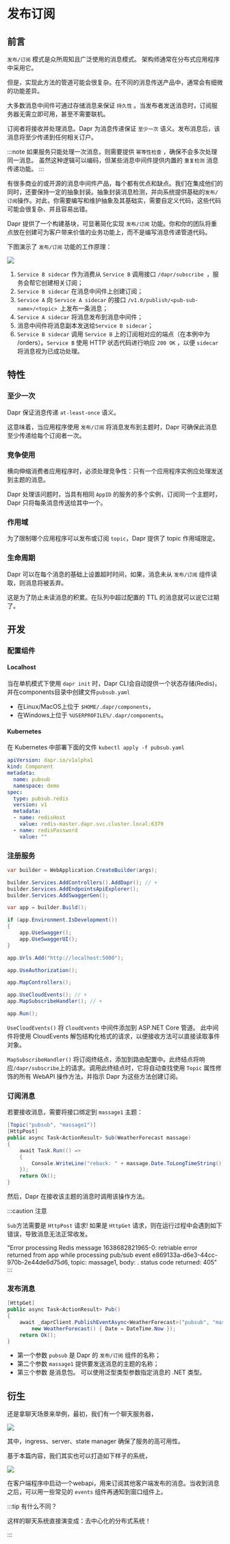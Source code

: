 # 发布订阅

## 前言

`发布/订阅` 模式是众所周知且广泛使用的消息模式。 架构师通常在分布式应用程序中采用它。 

但是，实现此方法的管道可能会很复杂。在不同的消息传送产品中，通常会有细微的功能差异。 

大多数消息中间件可通过存储消息来保证 `持久性` 。当发布者发送消息时，订阅服务器无需立即可用，甚至不需要联机。

订阅者将接收并处理消息。Dapr 为消息传递保证 `至少一次` 语义。发布消息后，该消息将至少传递到任何相关订户。

:::note
如果服务只能处理一次消息，则需要提供 `幂等性检查` ，确保不会多次处理同一消息。 虽然这种逻辑可以编码，但某些消息中间件提供内置的 `重复检测` 消息传递功能。
:::

有很多商业的或开源的消息中间件产品，每个都有优点和缺点。我们在集成他们的同时，还要保持一定的抽象封装。抽象封装消息检测，并向系统提供基础的`发布/订阅`操作。对此，你需要编写和维护抽象及其基础实，需要自定义代码，这些代码可能会很复杂、并且容易出错。

Dapr 提供了一个构建基块，可显著简化实现 `发布/订阅` 功能。你和你的团队将重点放在创建可为客户带来价值的业务功能上，而不是编写消息传递管道代码。

下图演示了 `发布/订阅` 功能的工作原理：

![](../../static/docs/pub-sub-flow.png)

1. `Service B sidecar` 作为消费从 `Service B` 调用接口 `/dapr/subscribe `，服务会帮它创建相关订阅；
2. `Service B sidecar` 在消息中间件上创建订阅；
3. `Service A` 向 `Service A sidecar` 的接口 `/v1.0/publish/<pub-sub-name>/<topic> `上发布一条消息；
4. `Service A sidecar` 将消息发布到消息中间件；
5. 消息中间件将消息副本发送给`Service B sidecar`；
6. `Service B sidecar` 调用 `Service B` 上的订阅相对应的端点（在本例中为 /orders）。`Service B` 使用 HTTP 状态代码进行响应 `200 OK` ，以便 `sidecar ` 将消息视为已成功处理。

## 特性

### 至少一次

Dapr 保证消息传递 `at-least-once` 语义。

这意味着，当应用程序使用 `发布/订阅` 将消息发布到主题时，Dapr 可确保此消息至少传递给每个订阅者一次。

### 竞争使用

横向伸缩消费者应用程序时，必须处理竞争性：只有一个应用程序实例应处理发送到主题的消息。 

Dapr 处理该问题时，当具有相同 `AppID` 的服务的多个实例，订阅同一个主题时，Dapr 只将每条消息传送给其中一个。

### 作用域

为了限制哪个应用程序可以发布或订阅 `topic`，Dapr 提供了 topic 作用域限定。

### 生命周期

Dapr 可以在每个消息的基础上设置超时时间，如果，消息未从 `发布/订阅` 组件读取，则消息将被丢弃。

这是为了防止未读消息的积累。在队列中超过配置的 TTL 的消息就可以说它过期了。

## 开发

### 配置组件

#### Localhost  

当在单机模式下使用 `dapr init` 时，Dapr CLI会自动提供一个状态存储(Redis)，并在components目录中创建文件`pubsub.yaml`

- 在Linux/MacOS上位于 `$HOME/.dapr/components`，
- 在Windows上位于 `%USERPROFILE%/.dapr/components`。

#### Kubernetes    

在 Kubernetes 中部署下面的文件  `kubectl apply -f pubsub.yaml`
```yaml title="pubsub.yaml"
apiVersion: dapr.io/v1alpha1
kind: Component
metadata:
  name: pubsub
  namespace: demo
spec:
  type: pubsub.redis
  version: v1
  metadata:
  - name: redisHost
    value: redis-master.dapr.svc.cluster.local:6379
  - name: redisPassword
    value: ""
```

### 注册服务

```C#
var builder = WebApplication.CreateBuilder(args);

builder.Services.AddControllers().AddDapr(); // +
builder.Services.AddEndpointsApiExplorer();
builder.Services.AddSwaggerGen();

var app = builder.Build();

if (app.Environment.IsDevelopment())
{
    app.UseSwagger();
    app.UseSwaggerUI();
}

app.Urls.Add("http://localhost:5000");

app.UseAuthorization();

app.MapControllers();

app.UseCloudEvents(); // +
app.MapSubscribeHandler(); // +

app.Run();
```

`UseCloudEvents()` 将 `CloudEvents` 中间件添加到 ASP.NET Core 管道。 此中间件将使用 CloudEvents 解包结构化格式的请求，以便接收方法可以直接读取事件对象。

`MapSubscribeHandler()` 将订阅终结点，添加到路由配置中。此终结点将响应`/dapr/subscribe`上的请求。调用此终结点时，它将自动查找使用 `Topic` 属性修饰的所有 WebAPI 操作方法，并指示 Dapr 为这些方法创建订阅。


### 订阅消息

若要接收消息，需要将接口绑定到 `massage1` 主题：
```cs
[Topic("pubsub", "massage1")]
[HttpPost]
public async Task<ActionResult> Sub(WeatherForecast massage)
{
    await Task.Run(() =>
    {
        Console.WriteLine("reback: " + massage.Date.ToLongTimeString());
    });
    return Ok();
}
```
然后，Dapr 在接收该主题的消息时调用该操作方法。

:::caution 注意

`Sub`方法需要是 `HttpPost` 请求!  如果是 `HttpGet` 请求，则在运行过程中会遇到如下错误，导致消息无法正常收发。

"Error processing Redis message 1638682821965-0: retriable error returned from app while processing pub/sub event e869133a-d6e3-44cc-970b-2e44de6d75d6, topic: massage1, body: . status code returned: 405"
:::

### 发布消息

```C#
[HttpGet]
public async Task<ActionResult> Pub()
{
    await _daprClient.PublishEventAsync<WeatherForecast>("pubsub", "massage1", 
        new WeatherForecast() { Date = DateTime.Now });
    return Ok();
}
```
- 第一个参数 `pubsub` 是 Dapr 的 `发布/订阅` 组件的名称；
- 第二个参数 `massage1` 提供要发送消息的主题的名称；
- 第三个参数 是消息包。 可以使用泛型类型参数指定消息的 .NET 类型。


## 衍生

还是拿聊天场景来举例，最初，我们有一个聊天服务器，

![](../../static/docs/state3.png)

其中，ingress、server、state manager 确保了服务的高可用性。

基于本篇内容，我们其实也可以打造如下样子的系统，

![](../../static/docs/pubsub.png)

在客户端程序中启动一个webapi，用来订阅其他客户端发布的消息。当收到消息之后，可以用一些常见的 `events` 组件再通知到窗口组件上。

:::tip 有什么不同？

这样的聊天系统直接演变成：去中心化的分布式系统！

:::